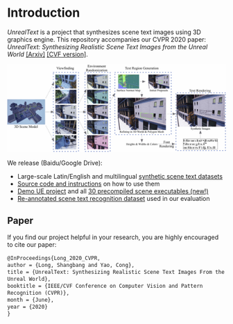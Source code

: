 # Introduction

_UnrealText_ is a project that synthesizes scene text images using 3D graphics engine. This repository accompanies our CVPR 2020 paper: _UnrealText: Synthesizing Realistic Scene Text Images from the Unreal World_ [\[Arxiv\]](https://arxiv.org/abs/2003.10608) [\[CVF version\]](http://openaccess.thecvf.com/content_CVPR_2020/papers/Long_UnrealText_Synthesizing_Realistic_Scene_Text_Images_From_the_Unreal_World_CVPR_2020_paper.pdf). 

![pipeline](imgs/pipeline.jpg)


We release (Baidu/Google Drive):

- Large-scale Latin/English and multilingual [synthetic scene text datasets](https://github.com/Jyouhou/UnrealText/blob/master/ReleaseNote.md#1-synthetic-scene-text-dataset-from-3d-world)
- [Source code and instructions](https://github.com/Jyouhou/UnrealText/tree/master/code/Tutorial-on-deployment.md) on how to use them
- [Demo UE project](https://github.com/Jyouhou/UnrealText/blob/master/ReleaseNote.md#2-demo-ue-projects) and all [30 precompiled scene executables (new!)](https://github.com/Jyouhou/UnrealText/blob/master/ReleaseNote.md#4-packaged-scene-executables)
- [Re-annotated scene text recognition dataset](https://github.com/Jyouhou/Case-Sensitive-Scene-Text-Recognition-Datasets) used in our evaluation

## Paper
If you find our project helpful in your research, you are highly encouraged to cite our paper: 

```
@InProceedings{Long_2020_CVPR,
author = {Long, Shangbang and Yao, Cong},
title = {UnrealText: Synthesizing Realistic Scene Text Images From the Unreal World},
booktitle = {IEEE/CVF Conference on Computer Vision and Pattern Recognition (CVPR)},
month = {June},
year = {2020}
}
```
